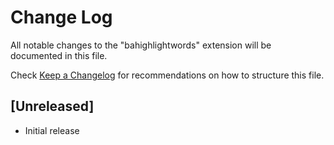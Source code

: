 # Change Log

All notable changes to the "bahighlightwords" extension will be documented in this file.

Check [Keep a Changelog](http://keepachangelog.com/) for recommendations on how to structure this file.

## [Unreleased]

- Initial release